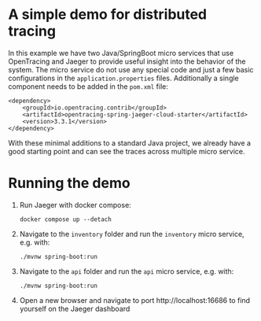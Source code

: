 # A simple demo for distributed tracing
In this example we have two Java/SpringBoot micro services that use OpenTracing and Jaeger to provide useful insight into the behavior of the system. The micro service do not use any special code and just a few basic configurations in the `application.properties` files.
Additionally a single component needs to be added in the `pom.xml` file:
```
<dependency>
    <groupId>io.opentracing.contrib</groupId>
    <artifactId>opentracing-spring-jaeger-cloud-starter</artifactId>
    <version>3.3.1</version>
</dependency> 
````
With these minimal additions to a standard Java project, we already have a good starting point and can see the traces across multiple micro service.

# Running the demo
1. Run Jaeger with docker compose:
    ```
    docker compose up --detach
    ```
2. Navigate to the `inventory` folder and run the `inventory` micro service, e.g. with:
    ```
    ./mvnw spring-boot:run
    ````
3. Navigate to the `api` folder and run the `api` micro service, e.g. with:
    ```
    ./mvnw spring-boot:run
    ````

4. Open a new browser and navigate to port http://localhost:16686 to find yourself on the Jaeger dashboard